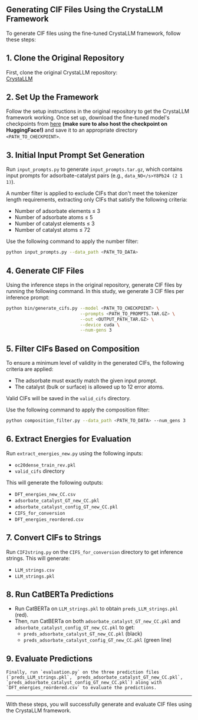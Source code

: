 ## Generating CIF Files Using the CrystaLLM Framework

To generate CIF files using the fine-tuned CrystaLLM framework, follow these steps:

## 1. **Clone the Original Repository**  
   First, clone the original CrystaLLM repository:  
   [CrystaLLM](https://github.com/lantunes/CrystaLLM)

## 2. **Set Up the Framework**  
   Follow the setup instructions in the original repository to get the CrystaLLM framework working. Once set up, download the fine-tuned model's checkpoints from [here](https://github.com/lantunes/CrystaLLM) **(make sure to also host the checkpoint on HuggingFace!)** and save it to an appropriate directory `<PATH_TO_CHECKPOINT>`.

## 3. **Initial Input Prompt Set Generation**
   Run `input_prompts.py` to generate `input_prompts.tar.gz`, which contains input prompts for adsorbate-catalyst pairs (e.g., `data_NO</s>Y8Pb24 (2 1 1)`).

   A number filter is applied to exclude CIFs that don't meet the tokenizer length requirements, extracting only CIFs that satisfy the following criteria:
   - Number of adsorbate elements ≤ 3
   - Number of adsorbate atoms ≤ 5
   - Number of catalyst elements ≤ 3
   - Number of catalyst atoms ≤ 72

   Use the following command to apply the number filter:
   
   ```bash
   python input_prompts.py --data_path <PATH_TO_DATA>
   ```
   

## 4. **Generate CIF Files**  
   Using the inference steps in the original repository, generate CIF files by running the following command. In this study, we generate 3 CIF files per inference prompt:

   ```bash
   python bin/generate_cifs.py --model <PATH_TO_CHECKPOINT> \
                               --prompts <PATH_TO_PROMPTS.TAR.GZ> \
                               --out <OUTPUT_PATH_TAR.GZ> \
                               --device cuda \
                               --num-gens 3
   ```

## 5. **Filter CIFs Based on Composition**  
   To ensure a minimum level of validity in the generated CIFs, the following criteria are applied:
   - The adsorbate must exactly match the given input prompt.
   - The catalyst (bulk or surface) is allowed up to 12 error atoms.

   Valid CIFs will be saved in the `valid_cifs` directory.

   Use the following command to apply the composition filter:

   ```bash
   python composition_filter.py --data_path <PATH_TO_DATA> --num_gens 3
   ```

## 6. **Extract Energies for Evaluation**  
   Run `extract_energies_new.py` using the following inputs:  
   - `oc20dense_train_rev.pkl`
   - `valid_cifs` directory

   This will generate the following outputs:  
   - `DFT_energies_new_CC.csv`  
   - `adsorbate_catalyst_GT_new_CC.pkl`  
   - `adsorbate_catalyst_config_GT_new_CC.pkl`  
   - `CIFS_for_conversion`  
   - `DFT_energies_reordered.csv`

## 7. **Convert CIFs to Strings**  
   Run `CIF2string.py` on the `CIFS_for_conversion` directory to get inference strings. This will generate:  
   - `LLM_strings.csv`  
   - `LLM_strings.pkl`

## 8. **Run CatBERTa Predictions**  
   - Run CatBERTa on `LLM_strings.pkl` to obtain `preds_LLM_strings.pkl` (red).
   - Then, run CatBERTa on both `adsorbate_catalyst_GT_new_CC.pkl` and `adsorbate_catalyst_config_GT_new_CC.pkl` to get:  
     - `preds_adsorbate_catalyst_GT_new_CC.pkl` (black)  
     - `preds_adsorbate_catalyst_config_GT_new_CC.pkl` (green line)

## 9. **Evaluate Predictions**  
    Finally, run `evaluation.py` on the three prediction files (`preds_LLM_strings.pkl`, `preds_adsorbate_catalyst_GT_new_CC.pkl`, `preds_adsorbate_catalyst_config_GT_new_CC.pkl`) along with `DFT_energies_reordered.csv` to evaluate the predictions.

---

With these steps, you will successfully generate and evaluate CIF files using the CrystaLLM framework.
